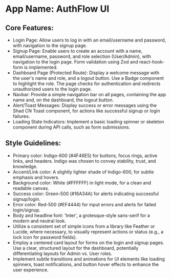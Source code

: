 # **App Name**: AuthFlow UI

## Core Features:

- Login Page: Allow users to log in with an email/username and password, with navigation to the signup page.
- Signup Page: Enable users to create an account with a name, email/username, password, and role selection (User/Admin), with navigation to the login page. Form validation using Zod and react-hook-form is implemented.
- Dashboard Page (Protected Route): Display a welcome message with the user's name and role, and a logout button. Use a Badge component to highlight the role.  The page checks for authentication and redirects unauthorized users to the login page.
- Navbar: Provide a simple navigation bar on all pages, containing the app name and, on the dashboard, the logout button.
- Alert/Toast Messages: Display success or error messages using the Shad CN Toast component, for actions like successful signup or login failures.
- Loading State Indicators: Implement a basic loading spinner or skeleton component during API calls, such as form submissions.

## Style Guidelines:

- Primary color: Indigo-600 (#4F46E5) for buttons, focus rings, active links, and headers. Indigo was chosen to convey stability, trust, and knowledge.
- Accent/Link color: A slightly lighter shade of Indigo-600, for subtle emphasis and hovers.
- Background color: White (#FFFFFF) in light mode, for a clean and readable canvas.
- Success color: Green-500 (#16A34A) for alerts indicating successful signup/login.
- Error color: Red-500 (#EF4444) for input errors and alerts for failed login/signup.
- Body and headline font: 'Inter', a grotesque-style sans-serif for a modern and neutral look. 
- Utilize a consistent set of simple icons from a library like Feather or Lucide, where necessary, to visually represent actions or status (e.g., a lock icon for password fields).
- Employ a centered card layout for forms on the login and signup pages. Use a clear, structured layout for the dashboard, potentially differentiating layouts for Admin vs. User roles.
- Implement subtle transitions and animations for UI elements like loading spinners, toast notifications, and button hover effects to enhance the user experience.